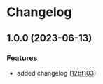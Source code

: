 # Changelog

## 1.0.0 (2023-06-13)


### Features

* added changelog ([12bf103](https://github.com/ArmandoGomez2001/GitHub-POC/commit/12bf1039738226f2d867115263ba392fb99da944))

